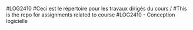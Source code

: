 #LOG2410
#Ceci est le répertoire pour les travaux dirigés du cours /
#This is the repo for assignments related to course
#LOG2410 - Conception logicielle
